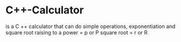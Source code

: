 # C++-Calculator
is a C ++ calculator that can do simple operations, exponentiation and square root raising to a power = p or P square root = r or R
